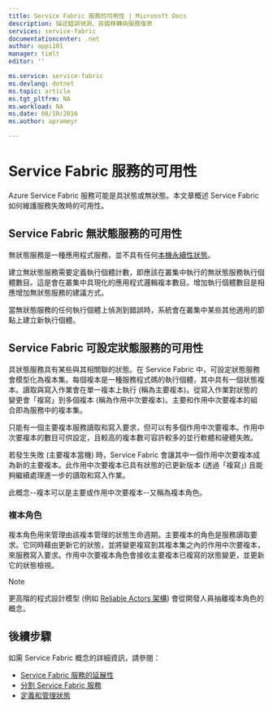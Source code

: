 ```yaml
---
title: Service Fabric 服務的可用性 | Microsoft Docs
description: 描述錯誤偵測、容錯移轉與服務復原
services: service-fabric
documentationcenter: .net
author: appi101
manager: timlt
editor: ''

ms.service: service-fabric
ms.devlang: dotnet
ms.topic: article
ms.tgt_pltfrm: NA
ms.workload: NA
ms.date: 08/10/2016
ms.author: aprameyr

---
```

# Service Fabric 服務的可用性
Azure Service Fabric 服務可能是具狀態或無狀態。本文章概述 Service Fabric 如何維護服務失敗時的可用性。

## Service Fabric 無狀態服務的可用性
無狀態服務是一種應用程式服務，並不具有任何[本機永續性狀態](service-fabric-concepts-state.md)。

建立無狀態服務需要定義執行個體計數，即應該在叢集中執行的無狀態服務執行個體數目。這是會在叢集中具現化的應用程式邏輯複本數目。增加執行個體數目是相應增加無狀態服務的建議方式。

當無狀態服務的任何執行個體上偵測到錯誤時，系統會在叢集中某些其他適用的節點上建立新執行個體。

## Service Fabric 可設定狀態服務的可用性
具狀態服務具有某些與其相關聯的狀態。在 Service Fabric 中，可設定狀態服務會模型化為複本集。每個複本是一種服務程式碼的執行個體，其中具有一個狀態複本。讀取與寫入作業會在單一複本上執行 (稱為主要複本)。從寫入作業對狀態的變更會「複寫」到多個複本 (稱為作用中次要複本)。主要和作用中次要複本的組合即為服務中的複本集。

只能有一個主要複本服務讀取和寫入要求，但可以有多個作用中次要複本。作用中次要複本的數目可供設定，且較高的複本數可容許較多的並行軟體和硬體失敗。

若發生失敗 (主要複本當機) 時，Service Fabric 會讓其中一個作用中次要複本成為新的主要複本。此作用中次要複本已具有狀態的已更新版本 (透過「複寫」) 且能夠繼續處理進一步的讀取和寫入作業。

此概念--複本可以是主要或作用中次要複本--又稱為複本角色。

### 複本角色
複本角色用來管理由該複本管理的狀態生命週期。主要複本的角色是服務讀取要求。它同時藉由更新它的狀態，並將變更複寫到其複本集之內的作用中次要複本，來服務寫入要求。作用中次要複本角色會接收主要複本已複寫的狀態變更，並更新它的狀態檢視。

> [!NOTE]
> 更高階的程式設計模型 (例如 [Reliable Actors 架構](service-fabric-reliable-actors-introduction.md)) 會從開發人員抽離複本角色的概念。
> 
> 

## 後續步驟
如需 Service Fabric 概念的詳細資訊，請參閱：

* [Service Fabric 服務的延展性](service-fabric-concepts-scalability.md)
* [分割 Service Fabric 服務](service-fabric-concepts-partitioning.md)
* [定義和管理狀態](service-fabric-concepts-state.md)

<!---HONumber=AcomDC_0810_2016------>